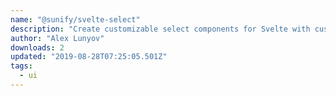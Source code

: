 ```yaml
---
name: "@sunify/svelte-select"
description: "Create customizable select components for Svelte with custom button appearance."
author: "Alex Lunyov"
downloads: 2
updated: "2019-08-28T07:25:05.501Z"
tags: 
  - ui
---
```

